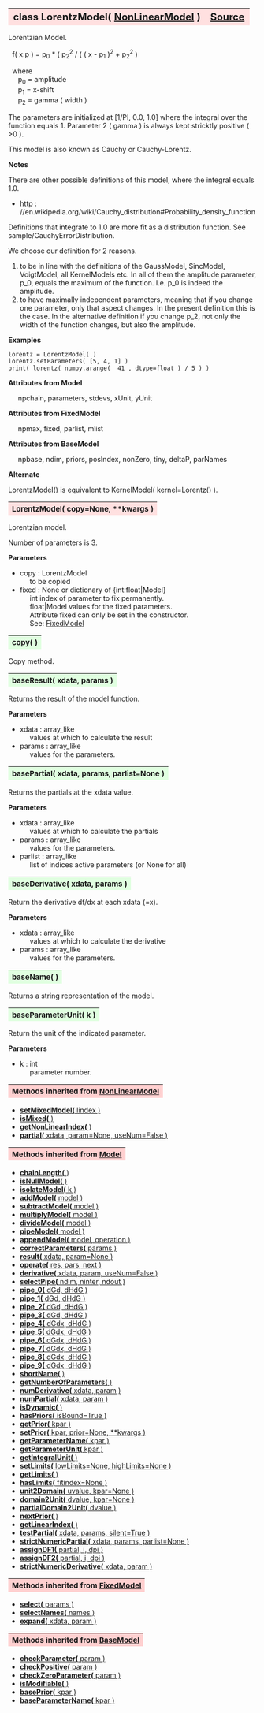 ---
---
<br><br>

<a name="LorentzModel"></a>
<table><thead style="background-color:#FFE0E0; width:100%; font-size:20px"><tr><th style="text-align:left">
<strong>class LorentzModel(</strong> <a href="./NonLinearModel.html">NonLinearModel</a> )</th><th style="text-align:right"><a href=https://github.com/dokester/BayesicFitting/blob/master/BayesicFitting/source/LorentzModel.py target=_blank>Source</a></th></tr></thead></table>

Lorentzian Model.

&nbsp; f( x:p ) = p<sub>0</sub> * ( p<sub>2</sub><sup>2</sup> / ( ( x - p<sub>1</sub> )<sup>2</sup> + p<sub>2</sub><sup>2</sup> )

&nbsp; where
<br>&nbsp;&nbsp;&nbsp;&nbsp; p<sub>0</sub> = amplitude
<br>&nbsp;&nbsp;&nbsp;&nbsp; p<sub>1</sub> = x-shift
<br>&nbsp;&nbsp;&nbsp;&nbsp; p<sub>2</sub> = gamma ( width )

The parameters are initialized at [1/PI, 0.0, 1.0] where the integral
over the function equals 1.
Parameter 2 ( gamma ) is always kept stricktly positive ( >0 ).

This model is also known as Cauchy or Cauchy-Lorentz.

<b>Notes</b>

There are other possible definitions of this model, where the integral equals 1.0.
* [http](./http.md) : //en.wikipedia.org/wiki/Cauchy_distribution#Probability_density_function

Definitions that integrate to 1.0 are more fit as a distribution function.
See sample/CauchyErrorDistribution.

We choose our definition for 2 reasons.
1. to be in line with the definitions of the GaussModel, SincModel,
VoigtModel, all KernelModels etc. In all of them the amplitude parameter,
p_0, equals the maximum of the function. 
I.e. p_0 is indeed the amplitude.
2. to have maximally independent parameters, meaning that if you change one
parameter, only that aspect changes. In the present definition this is the case.
In the alternative definition if you change p_2, not only the width
of the function changes, but also the amplitude.

<b>Examples</b>

    lorentz = LorentzModel( )
    lorentz.setParameters( [5, 4, 1] )
    print( lorentz( numpy.arange(  41 , dtype=float ) / 5 ) )

<b>Attributes from Model</b>

&nbsp;&nbsp;&nbsp;&nbsp; npchain, parameters, stdevs, xUnit, yUnit

<b>Attributes from FixedModel</b>

&nbsp;&nbsp;&nbsp;&nbsp; npmax, fixed, parlist, mlist

<b>Attributes from BaseModel</b>

&nbsp;&nbsp;&nbsp;&nbsp; npbase, ndim, priors, posIndex, nonZero, tiny, deltaP, parNames


<b>Alternate</b>

LorentzModel() is equivalent to KernelModel( kernel=Lorentz() ).



<a name="LorentzModel"></a>
<table><thead style="background-color:#FFE0E0; width:100%; font-size:15px"><tr><th style="text-align:left">
<strong>LorentzModel(</strong> copy=None, **kwargs )
</th></tr></thead></table>

Lorentzian model.

Number of parameters is 3.

<b>Parameters</b>

* copy  :  LorentzModel
<br>&nbsp;&nbsp;&nbsp;&nbsp; to be copied
* fixed  :  None or dictionary of {int:float|Model}
<br>&nbsp;&nbsp;&nbsp;&nbsp; int         index of parameter to fix permanently.
<br>&nbsp;&nbsp;&nbsp;&nbsp; float|Model values for the fixed parameters.
<br>&nbsp;&nbsp;&nbsp;&nbsp; Attribute fixed can only be set in the constructor.
<br>&nbsp;&nbsp;&nbsp;&nbsp; See: [FixedModel](./FixedModel.md)


<a name="copy"></a>
<table><thead style="background-color:#E0FFE0; width:100%; font-size:15px"><tr><th style="text-align:left">
<strong>copy(</strong> )
</th></tr></thead></table>

Copy method. 
<a name="baseResult"></a>
<table><thead style="background-color:#E0FFE0; width:100%; font-size:15px"><tr><th style="text-align:left">
<strong>baseResult(</strong> xdata, params )
</th></tr></thead></table>
Returns the result of the model function.

<b>Parameters</b>

* xdata  :  array_like
<br>&nbsp;&nbsp;&nbsp;&nbsp; values at which to calculate the result
* params  :  array_like
<br>&nbsp;&nbsp;&nbsp;&nbsp; values for the parameters.


<a name="basePartial"></a>
<table><thead style="background-color:#E0FFE0; width:100%; font-size:15px"><tr><th style="text-align:left">
<strong>basePartial(</strong> xdata, params, parlist=None )
</th></tr></thead></table>
Returns the partials at the xdata value.

<b>Parameters</b>

* xdata  :  array_like
<br>&nbsp;&nbsp;&nbsp;&nbsp; values at which to calculate the partials
* params  :  array_like
<br>&nbsp;&nbsp;&nbsp;&nbsp; values for the parameters.
* parlist  :  array_like
<br>&nbsp;&nbsp;&nbsp;&nbsp; list of indices active parameters (or None for all)


<a name="baseDerivative"></a>
<table><thead style="background-color:#E0FFE0; width:100%; font-size:15px"><tr><th style="text-align:left">
<strong>baseDerivative(</strong> xdata, params ) 
</th></tr></thead></table>
Return the derivative df/dx at each xdata (=x).

<b>Parameters</b>

* xdata  :  array_like
<br>&nbsp;&nbsp;&nbsp;&nbsp; values at which to calculate the derivative
* params  :  array_like
<br>&nbsp;&nbsp;&nbsp;&nbsp; values for the parameters.


<a name="baseName"></a>
<table><thead style="background-color:#E0FFE0; width:100%; font-size:15px"><tr><th style="text-align:left">
<strong>baseName(</strong> )
</th></tr></thead></table>
Returns a string representation of the model.


<a name="baseParameterUnit"></a>
<table><thead style="background-color:#E0FFE0; width:100%; font-size:15px"><tr><th style="text-align:left">
<strong>baseParameterUnit(</strong> k )
</th></tr></thead></table>
Return the unit of the indicated parameter.

<b>Parameters</b>

* k  :  int
<br>&nbsp;&nbsp;&nbsp;&nbsp; parameter number.


<table><thead style="background-color:#FFD0D0; width:100%; font-size:15px"><tr><th style="text-align:left">
<strong>Methods inherited from</strong> <a href="./NonLinearModel.html">NonLinearModel</a></th></tr></thead></table>


* [<strong>setMixedModel(</strong> lindex )](./NonLinearModel.md#setMixedModel)
* [<strong>isMixed(</strong> )](./NonLinearModel.md#isMixed)
* [<strong>getNonLinearIndex(</strong> )](./NonLinearModel.md#getNonLinearIndex)
* [<strong>partial(</strong> xdata, param=None, useNum=False )](./NonLinearModel.md#partial)


<table><thead style="background-color:#FFD0D0; width:100%; font-size:15px"><tr><th style="text-align:left">
<strong>Methods inherited from</strong> <a href="./Model.html">Model</a></th></tr></thead></table>


* [<strong>chainLength(</strong> )](./Model.md#chainLength)
* [<strong>isNullModel(</strong> ) ](./Model.md#isNullModel)
* [<strong>isolateModel(</strong> k )](./Model.md#isolateModel)
* [<strong>addModel(</strong> model )](./Model.md#addModel)
* [<strong>subtractModel(</strong> model )](./Model.md#subtractModel)
* [<strong>multiplyModel(</strong> model )](./Model.md#multiplyModel)
* [<strong>divideModel(</strong> model )](./Model.md#divideModel)
* [<strong>pipeModel(</strong> model )](./Model.md#pipeModel)
* [<strong>appendModel(</strong> model, operation )](./Model.md#appendModel)
* [<strong>correctParameters(</strong> params )](./Model.md#correctParameters)
* [<strong>result(</strong> xdata, param=None )](./Model.md#result)
* [<strong>operate(</strong> res, pars, next )](./Model.md#operate)
* [<strong>derivative(</strong> xdata, param, useNum=False )](./Model.md#derivative)
* [<strong>selectPipe(</strong> ndim, ninter, ndout ) ](./Model.md#selectPipe)
* [<strong>pipe_0(</strong> dGd, dHdG ) ](./Model.md#pipe_0)
* [<strong>pipe_1(</strong> dGd, dHdG ) ](./Model.md#pipe_1)
* [<strong>pipe_2(</strong> dGd, dHdG ) ](./Model.md#pipe_2)
* [<strong>pipe_3(</strong> dGd, dHdG ) ](./Model.md#pipe_3)
* [<strong>pipe_4(</strong> dGdx, dHdG ) ](./Model.md#pipe_4)
* [<strong>pipe_5(</strong> dGdx, dHdG ) ](./Model.md#pipe_5)
* [<strong>pipe_6(</strong> dGdx, dHdG ) ](./Model.md#pipe_6)
* [<strong>pipe_7(</strong> dGdx, dHdG ) ](./Model.md#pipe_7)
* [<strong>pipe_8(</strong> dGdx, dHdG ) ](./Model.md#pipe_8)
* [<strong>pipe_9(</strong> dGdx, dHdG ) ](./Model.md#pipe_9)
* [<strong>shortName(</strong> ) ](./Model.md#shortName)
* [<strong>getNumberOfParameters(</strong> )](./Model.md#getNumberOfParameters)
* [<strong>numDerivative(</strong> xdata, param )](./Model.md#numDerivative)
* [<strong>numPartial(</strong> xdata, param )](./Model.md#numPartial)
* [<strong>isDynamic(</strong> ) ](./Model.md#isDynamic)
* [<strong>hasPriors(</strong> isBound=True ) ](./Model.md#hasPriors)
* [<strong>getPrior(</strong> kpar )](./Model.md#getPrior)
* [<strong>setPrior(</strong> kpar, prior=None, **kwargs )](./Model.md#setPrior)
* [<strong>getParameterName(</strong> kpar )](./Model.md#getParameterName)
* [<strong>getParameterUnit(</strong> kpar )](./Model.md#getParameterUnit)
* [<strong>getIntegralUnit(</strong> )](./Model.md#getIntegralUnit)
* [<strong>setLimits(</strong> lowLimits=None, highLimits=None )](./Model.md#setLimits)
* [<strong>getLimits(</strong> ) ](./Model.md#getLimits)
* [<strong>hasLimits(</strong> fitindex=None )](./Model.md#hasLimits)
* [<strong>unit2Domain(</strong> uvalue, kpar=None )](./Model.md#unit2Domain)
* [<strong>domain2Unit(</strong> dvalue, kpar=None )](./Model.md#domain2Unit)
* [<strong>partialDomain2Unit(</strong> dvalue )](./Model.md#partialDomain2Unit)
* [<strong>nextPrior(</strong> ) ](./Model.md#nextPrior)
* [<strong>getLinearIndex(</strong> )](./Model.md#getLinearIndex)
* [<strong>testPartial(</strong> xdata, params, silent=True )](./Model.md#testPartial)
* [<strong>strictNumericPartial(</strong> xdata, params, parlist=None ) ](./Model.md#strictNumericPartial)
* [<strong>assignDF1(</strong> partial, i, dpi ) ](./Model.md#assignDF1)
* [<strong>assignDF2(</strong> partial, i, dpi ) ](./Model.md#assignDF2)
* [<strong>strictNumericDerivative(</strong> xdata, param ) ](./Model.md#strictNumericDerivative)


<table><thead style="background-color:#FFD0D0; width:100%; font-size:15px"><tr><th style="text-align:left">
<strong>Methods inherited from</strong> <a href="./FixedModel.html">FixedModel</a></th></tr></thead></table>


* [<strong>select(</strong> params ) ](./FixedModel.md#select)
* [<strong>selectNames(</strong> names ) ](./FixedModel.md#selectNames)
* [<strong>expand(</strong> xdata, param ) ](./FixedModel.md#expand)


<table><thead style="background-color:#FFD0D0; width:100%; font-size:15px"><tr><th style="text-align:left">
<strong>Methods inherited from</strong> <a href="./BaseModel.html">BaseModel</a></th></tr></thead></table>


* [<strong>checkParameter(</strong> param ) ](./BaseModel.md#checkParameter)
* [<strong>checkPositive(</strong> param ) ](./BaseModel.md#checkPositive)
* [<strong>checkZeroParameter(</strong> param )](./BaseModel.md#checkZeroParameter)
* [<strong>isModifiable(</strong> ) ](./BaseModel.md#isModifiable)
* [<strong>basePrior(</strong> kpar ) ](./BaseModel.md#basePrior)
* [<strong>baseParameterName(</strong> kpar ) ](./BaseModel.md#baseParameterName)
